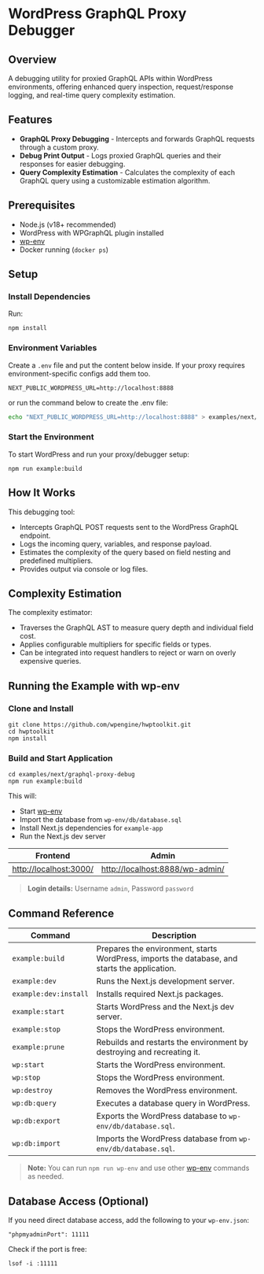 # WordPress GraphQL Proxy Debugger

## Overview
A debugging utility for proxied GraphQL APIs within WordPress environments, offering enhanced query inspection, request/response logging, and real-time query complexity estimation.

## Features

* **GraphQL Proxy Debugging** - Intercepts and forwards GraphQL requests through a custom proxy.
* **Debug Print Output** - Logs proxied GraphQL queries and their responses for easier debugging.
* **Query Complexity Estimation** - Calculates the complexity of each GraphQL query using a customizable estimation algorithm.

## Prerequisites

* Node.js (v18+ recommended)
* WordPress with WPGraphQL plugin installed
* [wp-env](https://developer.wordpress.org/block-editor/getting-started/devenv/get-started-with-wp-env/)
* Docker running (`docker ps`)

## Setup

### Install Dependencies

Run:
```
npm install
```

### Environment Variables

Create a `.env` file and put the content below inside. If your proxy requires environment-specific configs add them too.

```
NEXT_PUBLIC_WORDPRESS_URL=http://localhost:8888
```

or run the command below to create the .env file:

```bash
echo "NEXT_PUBLIC_WORDPRESS_URL=http://localhost:8888" > examples/next/proxied-graphql-debug/example-app/.env
```

### Start the Environment

To start WordPress and run your proxy/debugger setup:
```
npm run example:build
```

## How It Works

This debugging tool:

* Intercepts GraphQL POST requests sent to the WordPress GraphQL endpoint.
* Logs the incoming query, variables, and response payload.
* Estimates the complexity of the query based on field nesting and predefined multipliers.
* Provides output via console or log files.

## Complexity Estimation

The complexity estimator:

* Traverses the GraphQL AST to measure query depth and individual field cost.
* Applies configurable multipliers for specific fields or types.
* Can be integrated into request handlers to reject or warn on overly expensive queries.

## Running the Example with wp-env

### Clone and Install

```
git clone https://github.com/wpengine/hwptoolkit.git
cd hwptoolkit
npm install
```

### Build and Start Application

```
cd examples/next/graphql-proxy-debug
npm run example:build
```

This will:

- Start [wp-env](https://developer.wordpress.org/block-editor/getting-started/devenv/get-started-with-wp-env/)
- Import the database from `wp-env/db/database.sql`
- Install Next.js dependencies for `example-app`
- Run the Next.js dev server

| Frontend | Admin                        |
|----------|------------------------------|
| [http://localhost:3000/](http://localhost:3000/) | [http://localhost:8888/wp-admin/](http://localhost:8888/wp-admin/) |

> **Login details:** Username `admin`, Password `password`

## Command Reference

| Command                | Description                                                                 |
|------------------------|-----------------------------------------------------------------------------|
| `example:build`        | Prepares the environment, starts WordPress, imports the database, and starts the application. |
| `example:dev`          | Runs the Next.js development server.                                       |
| `example:dev:install`  | Installs required Next.js packages.                                         |
| `example:start`        | Starts WordPress and the Next.js dev server.                                |
| `example:stop`         | Stops the WordPress environment.                                            |
| `example:prune`        | Rebuilds and restarts the environment by destroying and recreating it.      |
| `wp:start`             | Starts the WordPress environment.                                           |
| `wp:stop`              | Stops the WordPress environment.                                            |
| `wp:destroy`           | Removes the WordPress environment.                                          |
| `wp:db:query`          | Executes a database query in WordPress.                                     |
| `wp:db:export`         | Exports the WordPress database to `wp-env/db/database.sql`.                 |
| `wp:db:import`         | Imports the WordPress database from `wp-env/db/database.sql`.               |

>**Note:** You can run `npm run wp-env` and use other [wp-env](https://www.npmjs.com/package/@wordpress/env) commands as needed.

## Database Access (Optional)

If you need direct database access, add the following to your `wp-env.json`:
```
"phpmyadminPort": 11111
```
Check if the port is free:
```
lsof -i :11111
```